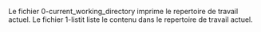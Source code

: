 Le fichier 0-current_working_directory imprime le repertoire de travail actuel.
Le fichier 1-listit liste le contenu dans le repertoire de travail actuel.

